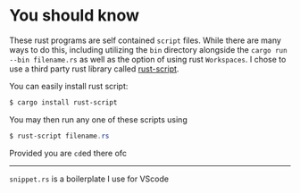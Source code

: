# You should know

These rust programs are self contained `script` files. While there are many ways to do this, including utilizing the `bin` directory alongside the `cargo run --bin filename.rs` as well as the option of using rust `Workspaces`. I chose to use a third party rust library called [rust-script](https://rust-script.org/).

You can easily install rust script:

```PowerShell
$ cargo install rust-script
```

You may then run any one of these scripts using

```PowerShell
$ rust-script filename.rs
```

Provided you are `cd`ed there ofc

---

`snippet.rs` is a boilerplate I use for VScode
